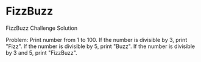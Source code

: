 # FizzBuzz
FizzBuzz Challenge Solution

Problem: 
Print number from 1 to 100. If the number is divisible by 3, print "Fizz". If the number is divisible by 5, print "Buzz". If the number is divisible by 3 and 5, print "FizzBuzz".

